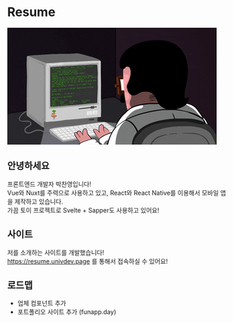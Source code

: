# Resume
![Programmer][Programmer]
## 안녕하세요
프론트엔드 개발자 박찬영입니다!  
Vue와 Nuxt를 주력으로 사용하고 있고, React와 React Native를 이용해서 모바일 앱을 제작하고 있습니다.  
가끔 토이 프로젝트로 Svelte + Sapper도 사용하고 있어요!
## 사이트
저를 소개하는 사이트를 개발했습니다!  
https://resume.univdev.page 를 통해서 접속하실 수 있어요!

[Programmer]: ./README/programmer.gif
[추천사 사이트]: https://best.univdev.page
[Google Domains]: https://domains.google.com
## 로드맵
- 업체 컴포넌트 추가
- 포트폴리오 사이트 추가 (funapp.day)
